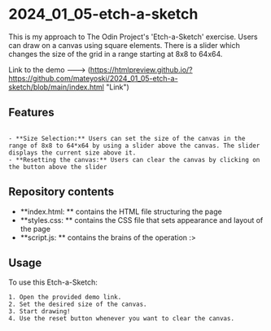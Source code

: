 # 2024_01_05-etch-a-sketch

This is my approach to The Odin Project's 'Etch-a-Sketch' exercise.
Users can draw on a canvas using square elements. There is a slider which changes the size of the grid in a range starting at 8x8 to 64x64.

Link to the demo ---> (https://htmlpreview.github.io/?https://github.com/mateyoski/2024_01_05-etch-a-sketch/blob/main/index.html "Link")

## Features

```

- **Size Selection:** Users can set the size of the canvas in the range of 8x8 to 64*x64 by using a slider above the canvas. The slider displays the current size above it.
- **Resetting the canvas:** Users can clear the canvas by clicking on the button above the slider

```

## Repository contents

- **index.html: ** contains the HTML file structuring the page
- **styles.css: ** contains the CSS file that sets appearance and layout of the page
- **script.js: ** contains the brains of the operation :>

## Usage

To use this Etch-a-Sketch:
 ```
 1. Open the provided demo link.
 2. Set the desired size of the canvas.
 3. Start drawing!
 4. Use the reset button whenever you want to clear the canvas.
 ```